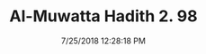 ---
title        : "Al-Muwatta Hadith 2. 98"
date         : 7/25/2018 12:28:18 PM
draft        : false
type         : "hadith"
layout       : "hadith"
BookCode     : "AMH"
VolumeNumber : "2"
HadithNumber : "98"
categories  :  ["Purity - What is Permitted a Man from his Wife when She is Menstruating"]
---